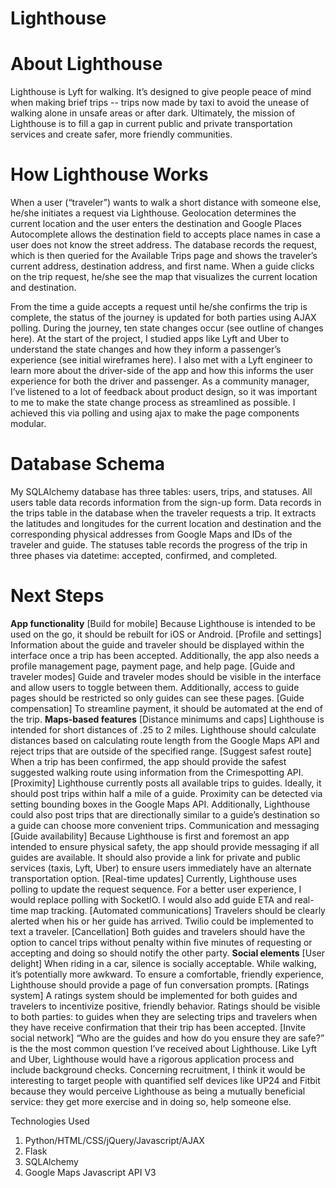 Lighthouse
==========

# About Lighthouse
Lighthouse is Lyft for walking. It’s designed to give people peace of mind when making brief trips -- trips now made by taxi to avoid the unease of walking alone in unsafe areas or after dark. Ultimately, the mission of Lighthouse is to fill a gap in current public and private transportation services and create safer, more friendly communities.

# How Lighthouse Works
When a user (“traveler”) wants to walk a short distance with someone else, he/she initiates a request via Lighthouse. Geolocation determines the current location and the user enters the destination and Google Places Autocomplete allows the destination field to accepts place names in case a user does not know the street address. The database records the request, which is then queried for the Available Trips page and shows the traveler’s current address, destination address, and first name. When a guide clicks on the trip request, he/she see the map that visualizes the current location and destination. 

From the time a guide accepts a request until he/she confirms the trip is complete, the status of the journey is updated for both parties using AJAX polling. During the journey, ten state changes occur (see outline of changes here). At the start of the project, I studied apps like Lyft and Uber to understand the state changes and how they inform a passenger’s experience (see initial wireframes here). I also met with a Lyft engineer to learn more about the driver-side of the app and how this informs the user experience for both the driver and passenger. As a community manager, I’ve listened to a lot of feedback about product design, so it was important to me to make the state change process as streamlined as possible. I achieved this via polling and using ajax to make the page components modular. 

# Database Schema
My SQLAlchemy database has three tables: users, trips, and statuses. All users table data records information from the sign-up form. Data records in the trips table in the database when the traveler requests a trip. It extracts the latitudes and longitudes for the current location and destination and the corresponding physical addresses from Google Maps and IDs of the traveler and guide. The statuses table records the progress of the trip in three phases via datetime: accepted, confirmed, and completed.

# Next Steps
**App functionality**
[Build for mobile] Because Lighthouse is intended to be used on the go, it should be rebuilt for iOS or Android.
[Profile and settings] Information about the guide and traveler should be displayed within the interface once a trip has been accepted. Additionally, the app also needs a profile management page, payment page, and help page.
[Guide and traveler modes] Guide and traveler modes should be visible in the interface and allow users to toggle between them. Additionally, access to guide pages should be restricted so only guides can see these pages. 
[Guide compensation] To streamline payment, it should be automated at the end of the trip. 
**Maps-based features**
[Distance minimums and caps] Lighthouse is intended for short distances of .25 to 2 miles. Lighthouse should calculate distances based on calculating route length from the Google Maps API and reject trips that are outside of the specified range. 
[Suggest safest route] When a trip has been confirmed, the app should provide the safest suggested walking route using information from the Crimespotting API.
[Proximity] Lighthouse currently posts all available trips to guides. Ideally, it should post trips within half a mile of a guide. Proximity can be detected via setting bounding boxes in the Google Maps API. Additionally, Lighthouse could also post trips that are directionally similar to a guide’s destination so a guide can choose more convenient trips.
Communication and messaging
[Guide availability] Because Lighthouse is first and foremost an app intended to ensure physical safety, the app should provide messaging if all guides are available. It should also provide a link for private and public services (taxis, Lyft, Uber) to ensure users immediately have an alternate transportation option.
[Real-time updates] Currently, Lighthouse uses polling to update the request sequence. For a better user experience, I would replace polling with SocketIO. I would also add guide ETA and real-time map tracking.
[Automated communications] Travelers should be clearly alerted when his or her guide has arrived. Twilio could be implemented to text a traveler.
[Cancellation] Both guides and travelers should have the option to cancel trips without penalty within five minutes of requesting or accepting and doing so should notify the other party.
**Social elements**
[User delight] When riding in a car, silence is socially acceptable. While walking, it’s potentially more awkward. To ensure a comfortable, friendly experience, Lighthouse should provide a page of fun conversation prompts.
[Ratings system] A ratings system should be implemented for both guides and travelers to incentivize positive, friendly behavior. Ratings should be visible to both parties: to guides when they are selecting trips and travelers when they have receive confirmation that their trip has been accepted.
[Invite social network] “Who are the guides and how do you ensure they are safe?” is the the most common question I’ve received about Lighthouse. Like Lyft and Uber, Lighthouse would have a rigorous application process and include background checks. Concerning recruitment, I think it would be interesting to target people with quantified self devices like UP24 and Fitbit because they would perceive Lighthouse as being a mutually beneficial service: they get more exercise and in doing so, help someone else.

Technologies Used
1. Python/HTML/CSS/jQuery/Javascript/AJAX
2. Flask
3. SQLAlchemy
4. Google Maps Javascript API V3


